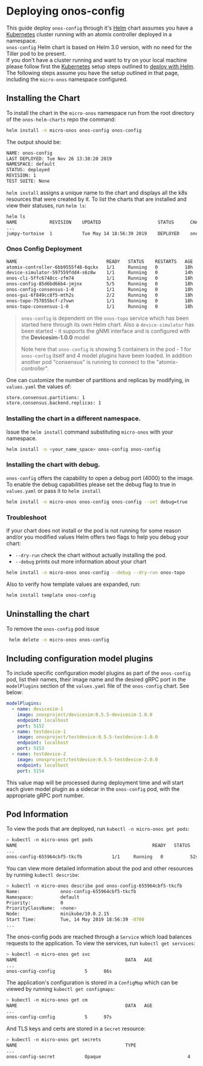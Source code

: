 # Deploying onos-config

This guide deploy `onos-config` through it's [Helm] chart assumes you have a [Kubernetes] cluster running 
with an atomix controller deployed in a namespace.  
`onos-config` Helm chart is based on Helm 3.0 version, with no need for the Tiller pod to be present.   
If you don't have a cluster running and want to try on your local machine please follow first 
the [Kubernetes] setup steps outlined to [deploy with Helm](https://docs.onosproject.org/developers/deploy_with_helm/).
The following steps assume you have the setup outlined in that page, including the `micro-onos` namespace configured. 

## Installing the Chart

To install the chart in the `micro-onos` namespace run from the root directory of the `onos-helm-charts` repo the command:
```bash
helm install -n micro-onos onos-config onos-config
```
The output should be:
```bash
NAME: onos-config
LAST DEPLOYED: Tue Nov 26 13:38:20 2019
NAMESPACE: default
STATUS: deployed
REVISION: 1
TEST SUITE: None
```

`helm install` assigns a unique name to the chart and displays all the k8s resources that were
created by it. To list the charts that are installed and view their statuses, run `helm ls`:

```bash
helm ls
NAME          	REVISION	UPDATED                 	STATUS  	CHART                    	APP VERSION	NAMESPACE
...
jumpy-tortoise	1       	Tue May 14 18:56:39 2019	DEPLOYED	onos-config-0.0.1	        0.0.1      	default
```

### Onos Config Deployment

```bash
NAME                                 READY   STATUS    RESTARTS   AGE
atomix-controller-6bb9555f48-6qckx   1/1     Running   0          18h
device-simulator-597559fdd4-s6z8w    1/1     Running   0          14h
onos-cli-5ffc6748cc-zfm74            1/1     Running   0          18h
onos-config-85d6bd66b4-jmjnx         5/5     Running   0          18h
onos-config-consensus-1-0            1/1     Running   0          18h
onos-gui-6f849cc8f5-mth2s            2/2     Running   0          18h
onos-topo-757855bcf-z7vwn            1/1     Running   0          18h
onos-topo-consensus-1-0              1/1     Running   0          18h
```

> `onos-config` is dependent on the `onos-topo` service which has been started here
> through its own Helm chart. Also a `device-simulator` has been started - it
> supports the gNMI interface and is configured with the **Devicesim-1.0.0** model
>
> Note here that `onos-config` is showing 5 containers in the pod - 1 for `onos-config`
> itself and 4 model plugins have been loaded. In addition another pod "consensus"
> is running to connect to the "atomix-controller".  

One can customize the number of partitions and replicas by modifying, in `values.yaml` 
the values of:
```bash 
store.consensus.partitions: 1
store.consensus.backend.replicas: 1
```

### Installing the chart in a different namespace.

Issue the `helm install` command substituting `micro-onos` with your namespace.
```bash
helm install -n <your_name_space> onos-config onos-config
```
### Installing the chart with debug. 
`onos-config` offers the capability to open a debug port (4000) to the image.
To enable the debug capabilities please set the debug flag to true in `values.yaml` or pass it to `helm install`
```bash
helm install -n micro-onos onos-config onos-config --set debug=true
```

### Troubleshoot

If your chart does not install or the pod is not running for some reason and/or you modified values Helm offers two flags to help you
debug your chart: 

* `--dry-run` check the chart without actually installing the pod. 
* `--debug` prints out more information about your chart

```bash
helm install -n micro-onos onos-config --debug --dry-run onos-topo
```
Also to verify how template values are expanded, run:
```bash
helm install template onos-config
```

## Uninstalling the chart

To remove the `onos-config` pod issue
```bash
 helm delete -n micro-onos onos-config
```

## Including configuration model plugins
To include specific configuration model plugins as part of the `onos-config` pod,
list their names, their image name and the desired gRPC port in the `modelPlugins`
section of the `values.yaml` file of the `onos-config` chart. See below:

```yaml
modelPlugins:
  - name: devicesim-1
    image: onosproject/devicesim:0.5.5-devicesim-1.0.0
    endpoint: localhost
    port: 5152
  - name: testdevice-1
    image: onosproject/testdevice:0.5.5-testdevice-1.0.0
    endpoint: localhost
    port: 5153
  - name: testdevice-2
    image: onosproject/testdevice:0.5.5-testdevice-2.0.0
    endpoint: localhost
    port: 5154
```
This value map will be processed during deployment time and will start each given
model plugin as a sidecar in the `onos-config` pod, with the appropriate gRPC port number.

## Pod Information

To view the pods that are deployed, run `kubectl -n micro-onos get pods`:

```bash
> kubectl -n micro-onos get pods
NAME                                                  READY   STATUS    RESTARTS   AGE
...
onos-config-655964cbf5-tkcfb           1/1     Running   0          52s
```

You can view more detailed information about the pod and other resources by running `kubectl describe`:

```bash
> kubectl -n micro-onos describe pod onos-config-655964cbf5-tkcfb
Name:               onos-config-655964cbf5-tkcfb
Namespace:          default
Priority:           0
PriorityClassName:  <none>
Node:               minikube/10.0.2.15
Start Time:         Tue, 14 May 2019 18:56:39 -0700
...
```

The onos-config pods are reached through a `Service` which load balances requests to the application.
To view the services, run `kubectl get services`:

```bash
> kubectl -n micro-onos get svc
NAME                                        DATA   AGE
...
onos-config-config           5      86s
```

The application's configuration is stored in a `ConfigMap` which can be viewed by running
`kubectl get configmaps`:
```bash
> kubectl -n micro-onos get cm
NAME                                        DATA   AGE
...
onos-config-config           5      97s
```

And TLS keys and certs are stored in a `Secret` resource:

```bash
> kubectl -n micro-onos get secrets
NAME                                        TYPE                                  DATA   AGE
...
onos-config-secret           Opaque                                4      109s
```

[Brew]: https://brew.sh/
[Helm]: https://helm.sh/
[Kubernetes]: https://kubernetes.io/
[k8s]: https://kubernetes.io/
[kind]: https://kind.sigs.k8s.io
[NGINX]: https://www.nginx.com/
[ingress]: https://kubernetes.io/docs/concepts/services-networking/ingress/


